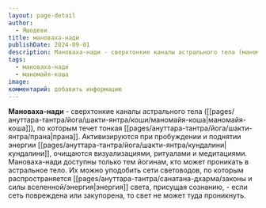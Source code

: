 ```yaml
---
layout: page-detail
author:
  - Яшодеви
title: мановаха-нади
publishDate: 2024-09-01
description: Мановаха-нади - сверхтонкие каналы астрального тела (маномайя-коши), по которым течет тонкая прана. Активизируются при пробуждении и поднятии энергии кундалини, очищаются визуализациями, ритуалами и медитациями.
tags:
  - мановаха-нади
  - маномайя-коша
image: 
комментарий: добавить информацию
---
```

**Мановаха-нади** - cверхтонкие каналы астрального тела ([[pages/ануттара-тантра/йога/шакти-янтра/коши/маномайя-коша|маномайя-коша]]), по которым течет тонкая [[pages/ануттара-тантра/йога/шакти-янтра/прана|прана]]. Активизируются при пробуждении и поднятии энергии [[pages/ануттара-тантра/йога/шакти-янтра/кундалини|кундалини]], очищаются визуализациями, ритуалами и медитациями. Мановаха-нади доступны только тем йогинам, кто может проникать в астральное тело. Их можно уподобить сети световодов, по которым распространяется [[pages/ануттара-тантра/санатана-дхарма/законы и силы вселенной/энергия|энергия]] света, присущая сознанию, - если сеть повреждена или закупорена, то свет не может туда проникнуть.

